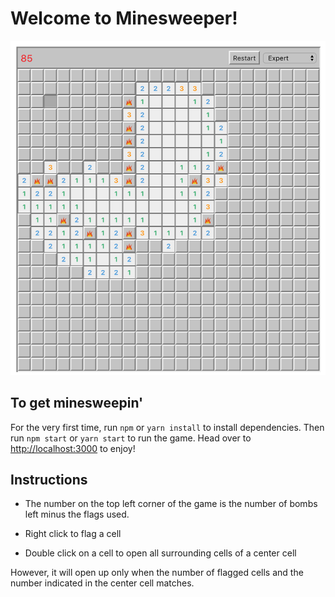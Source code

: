 # Welcome to Minesweeper!

![Screenshot of Minesweeper](./src/assets/img/screenshot.png)

## To get minesweepin'

For the very first time, run `npm` or `yarn install` to install dependencies.
Then run `npm start` or `yarn start` to run the game. 
Head over to [http://localhost:3000](http://localhost:3000) to enjoy!

## Instructions

* The number on the top left corner of the game is the number of bombs left minus the flags used.

* Right click to flag a cell

* Double click on a cell to open all surrounding cells of a center cell

However, it will open up only when the number of flagged cells and the number indicated in the center cell matches.
